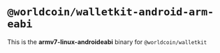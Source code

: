# `@worldcoin/walletkit-android-arm-eabi`

This is the **armv7-linux-androideabi** binary for `@worldcoin/walletkit`

